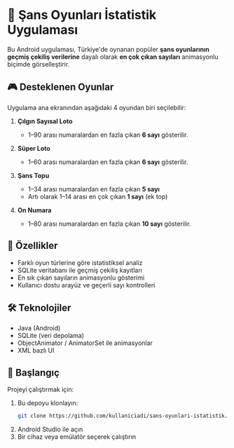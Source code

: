 # 🎲 Şans Oyunları İstatistik Uygulaması

Bu Android uygulaması, Türkiye'de oynanan popüler **şans oyunlarının geçmiş çekiliş verilerine** dayalı olarak **en çok çıkan sayıları** animasyonlu biçimde görselleştirir.

## 🎮 Desteklenen Oyunlar

Uygulama ana ekranından aşağıdaki 4 oyundan biri seçilebilir:

1. **Çılgın Sayısal Loto**
   - 1–90 arası numaralardan en fazla çıkan **6 sayı** gösterilir.

2. **Süper Loto**
   - 1–60 arası numaralardan en fazla çıkan **6 sayı** gösterilir.

3. **Şans Topu**
   - 1–34 arası numaralardan en fazla çıkan **5 sayı**
   - Artı olarak 1–14 arası en çok çıkan **1 sayı** (ek top)

4. **On Numara**
   - 1–80 arası numaralardan en fazla çıkan **10 sayı** gösterilir.

## 📱 Özellikler

- Farklı oyun türlerine göre istatistiksel analiz
- SQLite veritabanı ile geçmiş çekiliş kayıtları
- En sık çıkan sayıların animasyonlu gösterimi
- Kullanıcı dostu arayüz ve geçerli sayı kontrolleri

## 🛠 Teknolojiler

- Java (Android)
- SQLite (veri depolama)
- ObjectAnimator / AnimatorSet ile animasyonlar
- XML bazlı UI

## 🚀 Başlangıç

Projeyi çalıştırmak için:

1. Bu depoyu klonlayın:
    ```bash
    git clone https://github.com/kullaniciadi/sans-oyunlari-istatistik.git
    ```
2. Android Studio ile açın
3. Bir cihaz veya emülatör seçerek çalıştırın


